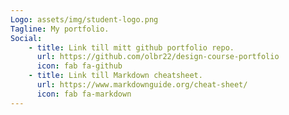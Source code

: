 ```yaml
---
Logo: assets/img/student-logo.png
Tagline: My portfolio.
Social:
    - title: Link till mitt github portfolio repo.
      url: https://github.com/olbr22/design-course-portfolio
      icon: fab fa-github
    - title: Link till Markdown cheatsheet.
      url: https://www.markdownguide.org/cheat-sheet/
      icon: fab fa-markdown
---
```

